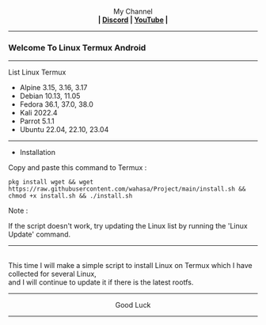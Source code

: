 
<p align="center">My Channel</br><b>
| <a href="https://discord.gg/GCehyym">Discord</a> | <a href="https://youtube.com/channel/UC3sLb7eZCu72iv3G1yUhUHQ">YouTube</a> |</b></p>

---
### Welcome To Linux Termux Android

---
List Linux Termux

 - Alpine 3.15, 3.16, 3.17
 - Debian 10.13, 11.05
 - Fedora 36.1, 37.0, 38.0
 - Kali 2022.4
 - Parrot 5.1.1
 - Ubuntu 22.04, 22.10, 23.04

---
* Installation

Copy and paste this command to Termux :
```
pkg install wget && wget https://raw.githubusercontent.com/wahasa/Project/main/install.sh && chmod +x install.sh && ./install.sh
```


Note :

If the script doesn't work, try updating the Linux list by running the 'Linux Update' command.
</br>

---
</br>
This time I will make a simple script to install Linux on Termux which I have collected for several Linux,
</br>
and I will continue to update it if there is the latest rootfs.
</br>

---
<p align="center">Good Luck</p>

---
